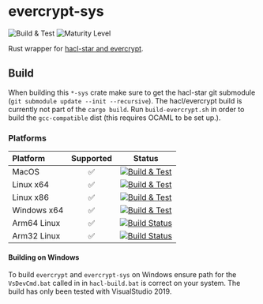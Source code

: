 # evercrypt-sys

![Build & Test](https://github.com/franziskuskiefer/evercrypt-rust/workflows/Build%20&%20Test/badge.svg)
![Maturity Level](https://img.shields.io/badge/maturity-beta-orange.svg)

Rust wrapper for [hacl-star and evercrypt](https://github.com/project-everest/hacl-star/).

## Build
When building this `*-sys` crate make sure to get the hacl-star git submodule (`git submodule update --init --recursive`).
The hacl/evercrypt build is currently not part of the `cargo build`.
Run `build-evercrypt.sh` in order to build the `gcc-compatible` dist (this requires OCAML to be set up.).

### Platforms

| Platform    | Supported |                                                                                                            Status                                                                                                            |
| :---------- | :-------: | :--------------------------------------------------------------------------------------------------------------------------------------------------------------------------------------------------------------------------: |
| MacOS       |     ✅     | [![Build & Test](https://github.com/franziskuskiefer/evercrypt-rust/workflows/Build%20&%20Test/badge.svg)](https://github.com/franziskuskiefer/evercrypt-rust/actions?query=workflow%3A%22Build+%26+Test%22+branch%3Amain) |
| Linux x64   |     ✅     | [![Build & Test](https://github.com/franziskuskiefer/evercrypt-rust/workflows/Build%20&%20Test/badge.svg)](https://github.com/franziskuskiefer/evercrypt-rust/actions?query=workflow%3A%22Build+%26+Test%22+branch%3Amain) |
| Linux x86   |     ✅     | [![Build & Test](https://github.com/franziskuskiefer/evercrypt-rust/workflows/Build%20&%20Test/badge.svg)](https://github.com/franziskuskiefer/evercrypt-rust/actions?query=workflow%3A%22Build+%26+Test%22+branch%3Amain) |
| Windows x64 |     ✅     | [![Build & Test](https://github.com/franziskuskiefer/evercrypt-rust/workflows/Build%20&%20Test/badge.svg)](https://github.com/franziskuskiefer/evercrypt-rust/actions?query=workflow%3A%22Build+%26+Test%22+branch%3Amain) |
| Arm64 Linux |     ✅     |                                   [![Build Status](https://cloud.drone.io/api/badges/franziskuskiefer/evercrypt-rust/status.svg)](https://cloud.drone.io/franziskuskiefer/evercrypt-rust)                                    |
| Arm32 Linux |     ✅     |                                   [![Build Status](https://cloud.drone.io/api/badges/franziskuskiefer/evercrypt-rust/status.svg)](https://cloud.drone.io/franziskuskiefer/evercrypt-rust)                                    |

#### Building on Windows
To build `evercrypt` and `evercrypt-sys` on Windows ensure path for the `VsDevCmd.bat`
called in in `hacl-build.bat` is correct on your system.
The build has only been tested with VisualStudio 2019.
